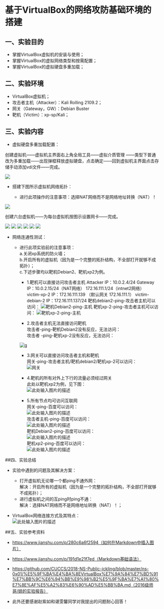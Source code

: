 ﻿
# 基于VirtualBox的网络攻防基础环境的搭建
## 一、实验目的
- 掌握VirtualBox虚拟机的安装与使用；
- 掌握VirtualBox的虚拟网络类型和按需配置；
- 掌握VirtualBox的虚拟硬盘多重加载；

## 二、实验环境
- VirtualBox虚拟机；
- 攻击者主机（Attacker）：Kali Rolling 2109.2；
- 网关（Gateway，GW）：Debian Buster
- 靶机（Victim）：xp-sp/Kali；

## 三、实验内容
- 虚拟硬盘多重加载配置：    

创建虚拟机——虚拟机主界面右上角全局工具——虚拟介质管理
——类型下普通改为多重加载——出现弹框释放虚拟硬盘，点击确定——回到虚拟机主界面点击存储手动添加vdi文件——完成。    

![](https://s2.ax1x.com/2019/09/24/uEpDG4.md.jpg)

- 搭建下图所示虚拟机网络拓扑：    

    - 进行此项操作的注意事项：选择NAT网络而不是网络地址转换（NAT）！    
    
![](https://s2.ax1x.com/2019/09/24/uEEw8K.md.png)    

创建六台虚拟机——为每台虚拟机按图示设置网卡——完成。    

![](https://i.niupic.com/images/2019/09/26/_363.jpg)
![](https://s2.ax1x.com/2019/09/24/uEAnSO.md.jpg)
![](https://s2.ax1x.com/2019/09/24/uEAulD.md.jpg)
![](https://i.niupic.com/images/2019/09/26/_364.jpg)
![](https://s2.ax1x.com/2019/09/24/uEAefK.md.jpg)
![](https://s2.ax1x.com/2019/09/24/uEpBiF.md.jpg)

- 网络连通性测试：    

    - 进行此项实验前的注意事项：    
    a.关闭xp系统的防火墙；   
    b.开启所有的虚拟机（因为是一个完整的拓扑结构，不全部打开就够不成拓扑）；    
    c.下述步骤均以靶机Debian2、靶机xp2为例。

      - 1.靶机可以直接访问攻击者主机
    Attacker IP：10.0.2.4/24
    Gateway IP：10.0.2.15/24（NAT网络）
                172.16.111.1/24（intnet2网络）
    victim-xp-2 IP：172.16.111.139 （默认网关 172.16.111.1）
    victim-debian-2 IP：172.16.111.137/24
    靶机debian2-ping-攻击者主机可以访问：
    ![靶机Debian2-ping-主机][1]
    靶机xp-2-ping-攻击者主机可以访问：
    ![靶机xp-2-ping-主机][2]    
    
      - 2.攻击者主机无法直接访问靶机     
      攻击者-ping-靶机Debian2没有反应，无法访问：    
      攻击者 -ping-靶机xp-2没有反应，无法访问：    
      
      ![g][3]    
    
      - 3.网关可以直接访问攻击者主机和靶机    
      网关-ping-攻击者主机/靶机debian2/靶机xp-2可以访问：    
      ![网关][4]    
      
      - 4.靶机的所有对外上下行的流量必须经过网关    
      此处以靶机xp2为例，见下图：    
      ![此处输入图片的描述][5]    
      
      - 5.所有节点均可访问互联网    
      网关-ping-百度可以访问：    
      ![此处输入图片的描述][6]    
      攻击者主机-ping-百度可以访问：    
      ![此处输入图片的描述][7]    
      靶机Debian2-ping-百度可以访问：    
      ![此处输入图片的描述][8]    
      靶机xp2-ping-百度可以访问：    
      ![此处输入图片的描述][9]    
      
##四、实验总结    
- 实验中遇到的问题及其解决方案：    
    - 打开虚拟机无论哪一个都ping不通外网：    
      解决：开启所有的虚拟机（因为是一个完整的拓扑结构，不全部打开就够不成拓扑）；    
    - 进行虚拟机之间的互ping时ping不通：    
      解决：选择NAT网络而不是网络地址转换（NAT）！；    

- VirtualBox网络连接方式及其特点：    
![此处输入图片的描述][10]

##五、实验参考资料
- https://www.jianshu.com/p/280c6a6f2594（如何在Markdown中插入图片）
- https://www.jianshu.com/p/191d1e21f7ed（Markdown基础语法）
- https://github.com/CUCCS/2018-NS-Public-jckling/blob/master/ns-0x01/%E5%9F%BA%E4%BA%8EVirtualBox%E7%9A%84%E7%BD%91%E7%BB%9C%E6%94%BB%E9%98%B2%E5%9F%BA%E7%A1%80%E7%8E%AF%E5%A2%83%E6%90%AD%E5%BB%BA.md（2016级师哥/姐的实验报告）
- 此外还要感谢赵紫如和谌雯馨同学对我提出的问题耐心回答！


  [1]: https://s2.ax1x.com/2019/09/26/umqW9J.jpg
  [2]: https://s2.ax1x.com/2019/09/26/umq2h4.jpg
  [3]: https://i.niupic.com/images/2019/09/26/_347.jpg
  [4]: https://i.niupic.com/images/2019/09/26/_348.jpg
  [5]: https://i.niupic.com/images/2019/09/26/_373.jpg
  [6]: https://i.niupic.com/images/2019/09/26/_349.jpg
  [7]: https://i.niupic.com/images/2019/09/26/_350.jpg
  [8]: https://i.niupic.com/images/2019/09/26/_351.jpg
  [9]: https://i.niupic.com/images/2019/09/26/_352.jpg
  [10]: https://i.niupic.com/images/2019/09/26/_1267.png